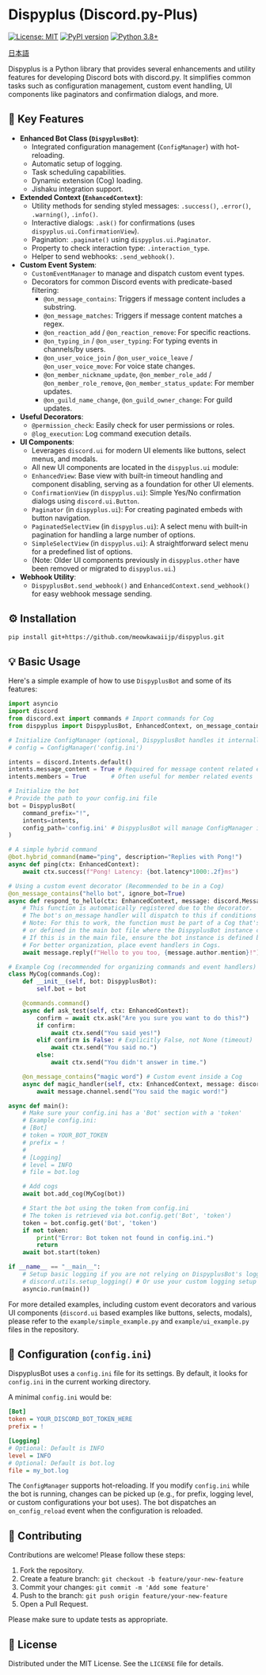 # Dispyplus (Discord.py-Plus)

[![License: MIT](https://img.shields.io/badge/License-MIT-yellow.svg)](https://opensource.org/licenses/MIT)
[![PyPI version](https://badge.fury.io/py/dispyplus.svg)](https://badge.fury.io/py/dispyplus) <!-- PyPIに公開後有効化 -->
[![Python 3.8+](https://img.shields.io/badge/python-3.8+-blue.svg)](https://www.python.org/downloads/)

[日本語](/README_JA.md)

Dispyplus is a Python library that provides several enhancements and utility features
for developing Discord bots with discord.py. It simplifies common tasks such as
configuration management, custom event handling, UI components like paginators and
confirmation dialogs, and more.

## 🚀 Key Features

- **Enhanced Bot Class (`DispyplusBot`)**:
    - Integrated configuration management (`ConfigManager`) with hot-reloading.
    - Automatic setup of logging.
    - Task scheduling capabilities.
    - Dynamic extension (Cog) loading.
    - Jishaku integration support.
- **Extended Context (`EnhancedContext`)**:
    - Utility methods for sending styled messages: `.success()`, `.error()`, `.warning()`, `.info()`.
    - Interactive dialogs: `.ask()` for confirmations (uses `dispyplus.ui.ConfirmationView`).
    - Pagination: `.paginate()` using `dispyplus.ui.Paginator`.
    - Property to check interaction type: `.interaction_type`.
    - Helper to send webhooks: `.send_webhook()`.
- **Custom Event System**:
    - `CustomEventManager` to manage and dispatch custom event types.
    - Decorators for common Discord events with predicate-based filtering:
        - `@on_message_contains`: Triggers if message content includes a substring.
        - `@on_message_matches`: Triggers if message content matches a regex.
        - `@on_reaction_add` / `@on_reaction_remove`: For specific reactions.
        - `@on_typing_in` / `@on_user_typing`: For typing events in channels/by users.
        - `@on_user_voice_join` / `@on_user_voice_leave` / `@on_user_voice_move`: For voice state changes.
        - `@on_member_nickname_update`, `@on_member_role_add` / `@on_member_role_remove`, `@on_member_status_update`: For member updates.
        - `@on_guild_name_change`, `@on_guild_owner_change`: For guild updates.
- **Useful Decorators**:
    - `@permission_check`: Easily check for user permissions or roles.
    - `@log_execution`: Log command execution details.
- **UI Components**:
    - Leverages `discord.ui` for modern UI elements like buttons, select menus, and modals.
    - All new UI components are located in the `dispyplus.ui` module:
    - `EnhancedView`: Base view with built-in timeout handling and component disabling, serving as a foundation for other UI elements.
    - `ConfirmationView` (in `dispyplus.ui`): Simple Yes/No confirmation dialogs using `discord.ui.Button`.
    - `Paginator` (in `dispyplus.ui`): For creating paginated embeds with button navigation.
    - `PaginatedSelectView` (in `dispyplus.ui`): A select menu with built-in pagination for handling a large number of options.
    - `SimpleSelectView` (in `dispyplus.ui`): A straightforward select menu for a predefined list of options.
    - (Note: Older UI components previously in `dispyplus.other` have been removed or migrated to `dispyplus.ui`.)
- **Webhook Utility**:
  - `DispyplusBot.send_webhook()` and `EnhancedContext.send_webhook()` for easy webhook message sending.

## ⚙️ Installation

```bash
pip install git+https://github.com/meowkawaiijp/dispyplus.git
```

## 💡 Basic Usage

Here's a simple example of how to use `DispyplusBot` and some of its features:

```python
import asyncio
import discord
from discord.ext import commands # Import commands for Cog
from dispyplus import DispyplusBot, EnhancedContext, on_message_contains

# Initialize ConfigManager (optional, DispyplusBot handles it internally if config_path is given)
# config = ConfigManager('config.ini')

intents = discord.Intents.default()
intents.message_content = True # Required for message content related events/commands
intents.members = True       # Often useful for member related events

# Initialize the bot
# Provide the path to your config.ini file
bot = DispyplusBot(
    command_prefix="!",
    intents=intents,
    config_path='config.ini' # DispyplusBot will manage ConfigManager internally
)

# A simple hybrid command
@bot.hybrid_command(name="ping", description="Replies with Pong!")
async def ping(ctx: EnhancedContext):
    await ctx.success(f"Pong! Latency: {bot.latency*1000:.2f}ms")

# Using a custom event decorator (Recommended to be in a Cog)
@on_message_contains("hello bot", ignore_bot=True)
async def respond_to_hello(ctx: EnhancedContext, message: discord.Message):
    # This function is automatically registered due to the decorator.
    # The bot's on_message handler will dispatch to this if conditions are met.
    # Note: For this to work, the function must be part of a Cog that's added to the bot,
    # or defined in the main bot file where the DispyplusBot instance can find it during setup.
    # If this is in the main file, ensure the bot instance is defined before this.
    # For better organization, place event handlers in Cogs.
    await message.reply(f"Hello to you too, {message.author.mention}!")

# Example Cog (recommended for organizing commands and event handlers)
class MyCog(commands.Cog):
    def __init__(self, bot: DispyplusBot):
        self.bot = bot

    @commands.command()
    async def ask_test(self, ctx: EnhancedContext):
        confirm = await ctx.ask("Are you sure you want to do this?")
        if confirm:
            await ctx.send("You said yes!")
        elif confirm is False: # Explicitly False, not None (timeout)
            await ctx.send("You said no.")
        else:
            await ctx.send("You didn't answer in time.")

    @on_message_contains("magic word") # Custom event inside a Cog
    async def magic_handler(self, ctx: EnhancedContext, message: discord.Message):
        await message.channel.send("You said the magic word!")

async def main():
    # Make sure your config.ini has a 'Bot' section with a 'token'
    # Example config.ini:
    # [Bot]
    # token = YOUR_BOT_TOKEN
    # prefix = !
    #
    # [Logging]
    # level = INFO
    # file = bot.log

    # Add cogs
    await bot.add_cog(MyCog(bot))

    # Start the bot using the token from config.ini
    # The token is retrieved via bot.config.get('Bot', 'token')
    token = bot.config.get('Bot', 'token')
    if not token:
        print("Error: Bot token not found in config.ini.")
        return
    await bot.start(token)

if __name__ == "__main__":
    # Setup basic logging if you are not relying on DispyplusBot's logger for everything
    # discord.utils.setup_logging() # Or use your custom logging setup
    asyncio.run(main())
```

For more detailed examples, including custom event decorators and various UI components (`discord.ui` based examples like buttons, selects, modals),
please refer to the `example/simple_example.py` and `example/ui_example.py` files in the repository.

## 🔧 Configuration (`config.ini`)

DispyplusBot uses a `config.ini` file for its settings. By default, it looks for `config.ini` in the current working directory.

A minimal `config.ini` would be:
```ini
[Bot]
token = YOUR_DISCORD_BOT_TOKEN_HERE
prefix = !

[Logging]
# Optional: Default is INFO
level = INFO
# Optional: Default is bot.log
file = my_bot.log
```

The `ConfigManager` supports hot-reloading. If you modify `config.ini` while the bot is running, changes can be picked up (e.g., for prefix, logging level, or custom configurations your bot uses). The bot dispatches an `on_config_reload` event when the configuration is reloaded.

## 🤝 Contributing

Contributions are welcome! Please follow these steps:

1. Fork the repository.
2. Create a feature branch: `git checkout -b feature/your-new-feature`
3. Commit your changes: `git commit -m 'Add some feature'`
4. Push to the branch: `git push origin feature/your-new-feature`
5. Open a Pull Request.

Please make sure to update tests as appropriate.

## 📜 License

Distributed under the MIT License. See the `LICENSE` file for details.
